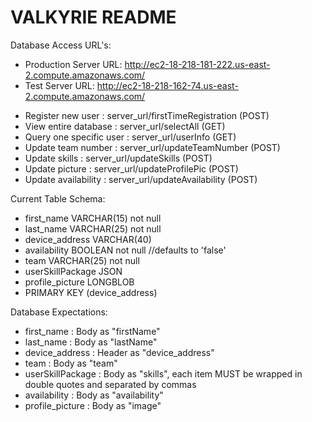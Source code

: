 # VALKYRIE README

Database Access URL's:
  + Production Server URL:   http://ec2-18-218-181-222.us-east-2.compute.amazonaws.com/
  + Test Server URL:         http://ec2-18-218-162-74.us-east-2.compute.amazonaws.com/


  * Register new user       : server_url/firstTimeRegistration (POST)
  * View entire database    : server_url/selectAll (GET)
  * Query one specific user : server_url/userInfo (GET)
  * Update team number      : server_url/updateTeamNumber (POST)
  * Update skills           : server_url/updateSkills (POST)
  * Update picture          : server_url/updateProfilePic (POST)
  * Update availability     : server_url/updateAvailability (POST)

Current Table Schema:
  * first_name VARCHAR(15) not null
  * last_name VARCHAR(25) not null
  * device_address VARCHAR(40)
  * availability BOOLEAN not null      //defaults to 'false'
  * team VARCHAR(25) not null
  * userSkillPackage JSON
  * profile_picture LONGBLOB
  * PRIMARY KEY (device_address)

Database Expectations:
  * first_name       : Body as "firstName"
  * last_name        : Body as "lastName"
  * device_address   : Header as "device_address"
  * team             : Body as "team"
  * userSkillPackage : Body as "skills", each item MUST be wrapped in double quotes and separated by commas
  * availability     : Body as "availability"
  * profile_picture  : Body as "image"
